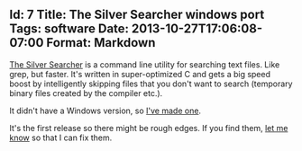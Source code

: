Id: 7
Title: The Silver Searcher windows port
Tags: software
Date: 2013-10-27T17:06:08-07:00
Format: Markdown
--------------
[The Silver Searcher](https://github.com/ggreer/the_silver_searcher "The Silver Searcher") is a command line utility for searching text files. Like grep, but faster. It's written in super-optimized C and gets a big speed boost by intelligently skipping files that you don't want to search (temporary binary files created by the compiler etc.).

It didn't have a Windows version, so [I've made one](/software/the-silver-searcher-for-windows.html).

It's the first release so there might be rough edges. If you find them, [let me know](/contactme.html) so that I can fix them.
